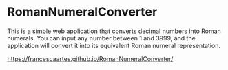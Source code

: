 # RomanNumeralConverter
 
This is a simple web application that converts decimal numbers into Roman numerals. You can input any number between 1 and 3999, and the application will convert it into its equivalent Roman numeral representation.

https://francescaartes.github.io/RomanNumeralConverter/